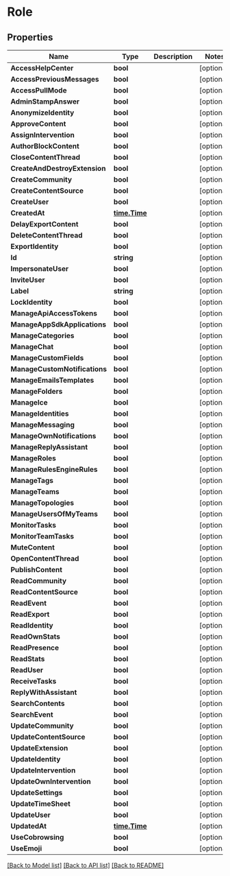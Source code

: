 # Role

## Properties

Name | Type | Description | Notes
------------ | ------------- | ------------- | -------------
**AccessHelpCenter** | **bool** |  | [optional] 
**AccessPreviousMessages** | **bool** |  | [optional] 
**AccessPullMode** | **bool** |  | [optional] 
**AdminStampAnswer** | **bool** |  | [optional] 
**AnonymizeIdentity** | **bool** |  | [optional] 
**ApproveContent** | **bool** |  | [optional] 
**AssignIntervention** | **bool** |  | [optional] 
**AuthorBlockContent** | **bool** |  | [optional] 
**CloseContentThread** | **bool** |  | [optional] 
**CreateAndDestroyExtension** | **bool** |  | [optional] 
**CreateCommunity** | **bool** |  | [optional] 
**CreateContentSource** | **bool** |  | [optional] 
**CreateUser** | **bool** |  | [optional] 
**CreatedAt** | [**time.Time**](time.Time.md) |  | [optional] 
**DelayExportContent** | **bool** |  | [optional] 
**DeleteContentThread** | **bool** |  | [optional] 
**ExportIdentity** | **bool** |  | [optional] 
**Id** | **string** |  | [optional] 
**ImpersonateUser** | **bool** |  | [optional] 
**InviteUser** | **bool** |  | [optional] 
**Label** | **string** |  | [optional] 
**LockIdentity** | **bool** |  | [optional] 
**ManageApiAccessTokens** | **bool** |  | [optional] 
**ManageAppSdkApplications** | **bool** |  | [optional] 
**ManageCategories** | **bool** |  | [optional] 
**ManageChat** | **bool** |  | [optional] 
**ManageCustomFields** | **bool** |  | [optional] 
**ManageCustomNotifications** | **bool** |  | [optional] 
**ManageEmailsTemplates** | **bool** |  | [optional] 
**ManageFolders** | **bool** |  | [optional] 
**ManageIce** | **bool** |  | [optional] 
**ManageIdentities** | **bool** |  | [optional] 
**ManageMessaging** | **bool** |  | [optional] 
**ManageOwnNotifications** | **bool** |  | [optional] 
**ManageReplyAssistant** | **bool** |  | [optional] 
**ManageRoles** | **bool** |  | [optional] 
**ManageRulesEngineRules** | **bool** |  | [optional] 
**ManageTags** | **bool** |  | [optional] 
**ManageTeams** | **bool** |  | [optional] 
**ManageTopologies** | **bool** |  | [optional] 
**ManageUsersOfMyTeams** | **bool** |  | [optional] 
**MonitorTasks** | **bool** |  | [optional] 
**MonitorTeamTasks** | **bool** |  | [optional] 
**MuteContent** | **bool** |  | [optional] 
**OpenContentThread** | **bool** |  | [optional] 
**PublishContent** | **bool** |  | [optional] 
**ReadCommunity** | **bool** |  | [optional] 
**ReadContentSource** | **bool** |  | [optional] 
**ReadEvent** | **bool** |  | [optional] 
**ReadExport** | **bool** |  | [optional] 
**ReadIdentity** | **bool** |  | [optional] 
**ReadOwnStats** | **bool** |  | [optional] 
**ReadPresence** | **bool** |  | [optional] 
**ReadStats** | **bool** |  | [optional] 
**ReadUser** | **bool** |  | [optional] 
**ReceiveTasks** | **bool** |  | [optional] 
**ReplyWithAssistant** | **bool** |  | [optional] 
**SearchContents** | **bool** |  | [optional] 
**SearchEvent** | **bool** |  | [optional] 
**UpdateCommunity** | **bool** |  | [optional] 
**UpdateContentSource** | **bool** |  | [optional] 
**UpdateExtension** | **bool** |  | [optional] 
**UpdateIdentity** | **bool** |  | [optional] 
**UpdateIntervention** | **bool** |  | [optional] 
**UpdateOwnIntervention** | **bool** |  | [optional] 
**UpdateSettings** | **bool** |  | [optional] 
**UpdateTimeSheet** | **bool** |  | [optional] 
**UpdateUser** | **bool** |  | [optional] 
**UpdatedAt** | [**time.Time**](time.Time.md) |  | [optional] 
**UseCobrowsing** | **bool** |  | [optional] 
**UseEmoji** | **bool** |  | [optional] 

[[Back to Model list]](../README.md#documentation-for-models) [[Back to API list]](../README.md#documentation-for-api-endpoints) [[Back to README]](../README.md)


